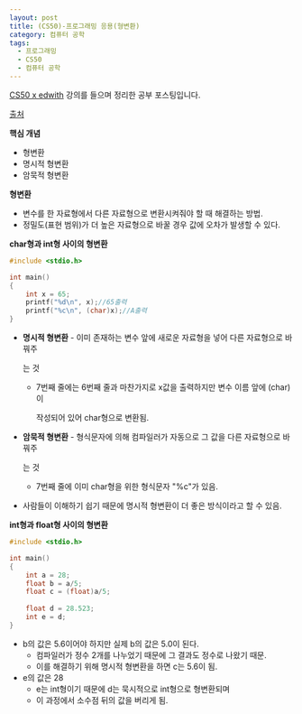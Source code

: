 ```yaml
---
layout: post
title: (CS50)-프로그래밍 응용(형변환)
category: 컴퓨터 공학
tags:
  - 프로그래밍
  - CS50
  - 컴퓨터 공학
---
```




[CS50 x edwith](https://www.edwith.org/cs50/) 강의를 들으며 정리한 공부 포스팅입니다.

[출처](https://www.edwith.org/cs50/lecture/22838/)



**핵심 개념**

- 형변환
- 명시적 형변환
- 암묵적 형변환



**형변환**

- 변수를 한 자료형에서 다른 자료형으로 변환시켜줘야 할 때 해결하는 방법.
- 정밀도(표현 범위)가 더 높은 자료형으로 바꿀 경우 값에 오차가 발생할 수 있다.



**char형과 int형 사이의 형변환**

```c++
#include <stdio.h>

int main()
{
    int x = 65;
    printf("%d\n", x);//65출력
    printf("%c\n", (char)x);//A출력
}
```

- **명시적 형변환** - 이미 존재하는 변수 앞에 새로운 자료형을 넣어 다른 자료형으로 바꿔주

  는 것

  - 7번째 줄에는 6번째 줄과 마찬가지로 x값을 출력하지만 변수 이름 앞에 (char)이 

    작성되어 있어 char형으로 변환됨.

- **암묵적 형변환** - 형식문자에 의해 컴파일러가 자동으로 그 값을 다른 자료형으로 바꿔주

  는 것

  - 7번째 줄에 이미 char형을 위한 형식문자 "%c"가 있음.

- 사람들이 이해하기 쉽기 때문에 명시적 형변환이 더 좋은 방식이라고 할 수 있음.



**int형과 float형 사이의 형변환**

```c++
#include <stdio.h>

int main()
{
    int a = 28;
    float b = a/5;
    float c = (float)a/5;
    
    float d = 28.523;
    int e = d;
}
```

- b의 값은 5.6이어야 하지만 실제 b의 값은 5.0이 된다.
  - 컴파일러가 정수 2개를 나누었기 때문에 그 결과도 정수로 나왔기 때문.
  - 이를 해결하기 위해 명시적 형변환을 하면 c는 5.6이 됨.
- e의 값은 28
  - e는 int형이기 때문에 d는 묵시적으로 int형으로 형변환되며
  - 이 과정에서 소수점 뒤의 값을 버리게 됨.